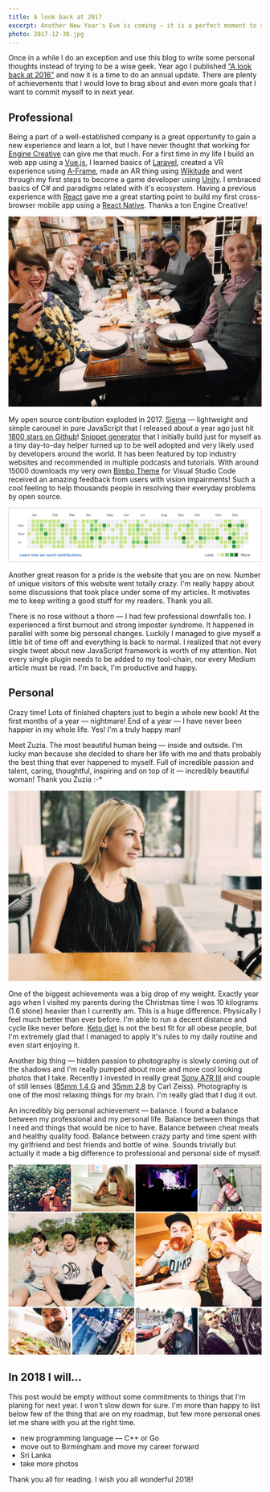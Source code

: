 ```yaml
---
title: A look back at 2017
excerpt: Another New Year's Eve is coming — it is a perfect moment to summarize things that went well, list of fails and some future plan for next twelve months.
photo: 2017-12-30.jpg
---
```


Once in a while I do an exception and use this blog to write some personal thoughts instead of trying to be a wise geek. Year ago I published ["A look back at 2016"](https://pawelgrzybek.com/a-look-back-at-2016/) and now it is a time to do an annual update. There are plenty of achievements that I would love to brag about and even more goals that I want to commit myself to in next year. 

## Professional

Being a part of a well-established company is a great opportunity to gain a new experience and learn a lot, but I have never thought that working for [Engine Creative](https://www.enginecreative.co.uk/) can give me that much. For a first time in my life I build an web app using a [Vue.js](https://vuejs.org/), I learned basics of [Laravel](https://laravel.com/), created a VR experience using [A-Frame](https://aframe.io), made an AR thing using [Wikitude](https://www.wikitude.com/) and went through my first steps to become a game developer using [Unity](https://unity3d.com/). I embraced basics of C# and paradigms related with it's ecosystem. Having a previous experience with [React](https://reactjs.org/) gave me a great starting point to build my first cross-browser mobile app using a [React Native](https://facebook.github.io/react-native/). Thanks a ton Engine Creative!

![Engine Creative team at Christmas dinner](/photos/2017-12-30-1.jpg)

My open source contribution exploded in 2017. [Siema](https://pawelgrzybek.com/siema/) — lightweight and simple carousel in pure JavaScript that I released about a year ago just hit [1800 stars on Github](https://github.com/pawelgrzybek/siema)! [Snippet generator](https://pawelgrzybek.com/snippet-generator/) that I initially build just for myself as a tiny day-to-day helper turned up to be well adopted and very likely used by developers around the world. It has been featured by top industry websites and recommended in multiple podcasts and tutorials. With around 15000 downloads my very own [Bimbo Theme](https://marketplace.visualstudio.com/items?itemName=pawelgrzybek.bimbo-theme) for Visual Studio Code received an amazing feedback from users with vision impairments! Such a cool feeling to help thousands people in resolving their everyday problems by open source.

![GitHub contribution graph in 2017](/photos/2017-12-30-2.jpg)

Another great reason for a pride is the website that you are on now. Number of unique visitors of this website went totally crazy. I'm really happy about some discussions that took place under some of my articles. It motivates me to keep writing a good stuff for my readers. Thank you all.

There is no rose without a thorn — I had few professional downfalls too. I experienced a first burnout and strong imposter syndrome. It happened in parallel with some big personal changes. Luckily I managed to give myself a little bit of time off and everything is back to normal. I realized that not every single tweet about new JavaScript framework is worth of my attention. Not every single plugin needs to be added to my tool-chain, nor every Medium article must be read. I'm back, I'm productive and happy.

## Personal

Crazy time! Lots of finished chapters just to begin a whole new book! At the first months of a year — nightmare! End of a year — I have never been happier in my whole life. Yes! I'm a truly happy man!

Meet Zuzia. The most beautiful human being — inside and outside. I'm lucky man because she decided to share her life with me and thats probably the best thing that ever happened to myself. Full of incredible passion and talent, caring, thoughtful, inspiring and on top of it — incredibly beautiful woman! Thank you Zuzia :-*

![Zuzia :-*](/photos/2017-12-30-3.jpg)

One of the biggest achievements was a big drop of my weight. Exactly year ago when I visited my parents during the Christmas time I was 10 kilograms (1.6 stone) heavier than I currently am. This is a huge difference. Physically I feel much better than ever before. I'm able to run a decent distance and cycle like never before. [Keto diet](https://www.reddit.com/r/keto/wiki/faq) is not the best fit for all obese people, but I'm extremely glad that I managed to apply it's rules to my daily routine and even start enjoying it.

Another big thing — hidden passion to photography is slowly coming out of the shadows and I'm really pumped about more and more cool looking photos that I take. Recently I invested in really great [Sony A7R III](https://www.sony.co.uk/electronics/interchangeable-lens-cameras/ilce-7rm3) and couple of still lenses ([85mm 1.4 G](https://www.sony.co.uk/electronics/camera-lenses/sel85f14gm) and [35mm 2.8](https://www.sony.co.uk/electronics/camera-lenses/sel35f28z) by Carl Zeiss). Photography is one of the most relaxing things for my brain. I'm really glad that I dug it out.

An incredibly big personal achievement — balance. I found a balance between my professional and my personal life. Balance between things that I need and things that would be nice to have. Balance between cheat meals and healthy quality food. Balance between crazy party and time spent with my girlfriend and best friends and bottle of wine. Sounds trivially but actually it made a big difference to professional and personal side of myself.

![My best friends](/photos/2017-12-30-4.jpg)

## In 2018 I will…

This post would be empty without some commitments to things that I'm planing for next year. I won't slow down for sure. I'm more than happy to list below few of the thing that are on my roadmap, but few more personal ones let me share with you at the right time.

- new programming language — C++ or Go
- move out to Birmingham and move my career forward
- Sri Lanka
- take more photos

Thank you all for reading. I wish you all wonderful 2018!
